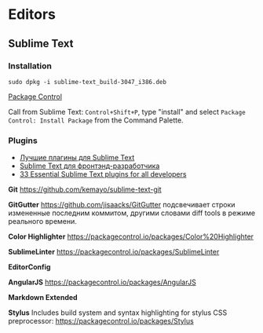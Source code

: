 # Editors

## Sublime Text

### Installation

    sudo dpkg -i sublime-text_build-3047_i386.deb

[Package Control](https://packagecontrol.io/installation)

Call from Sublime Text: ``Control+Shift+P``, type "install" and select ``Package Control: Install Package`` from the Command Palette.

### Plugins

* [Лучшие плагины для Sublime Text](https://habrahabr.ru/post/235901/)
* [Sublime Text для фронтэнд-разработчика](https://habrahabr.ru/post/244681/)
* [33 Essential Sublime Text plugins for all developers](http://aslanbakan.com/en/blog/33-essential-sublime-text-plugins-for-all-developers/)

**Git** https://github.com/kemayo/sublime-text-git

**GitGutter** https://github.com/jisaacks/GitGutter подсвечивает строки измененные последним коммитом, другими словами diff tools в режиме реального времени.

**Color Highlighter** https://packagecontrol.io/packages/Color%20Highlighter

**SublimeLinter** https://packagecontrol.io/packages/SublimeLinter

**EditorConfig**

**AngularJS** https://packagecontrol.io/packages/AngularJS

**Markdown Extended**

**Stylus** Includes build system and syntax highlighting for stylus CSS preprocessor: https://packagecontrol.io/packages/Stylus